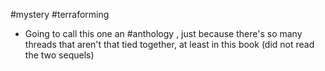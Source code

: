 #mystery #terraforming

- Going to call this one an #anthology , just because there's so many threads that aren't that tied together, at least in this book (did not read the two sequels)